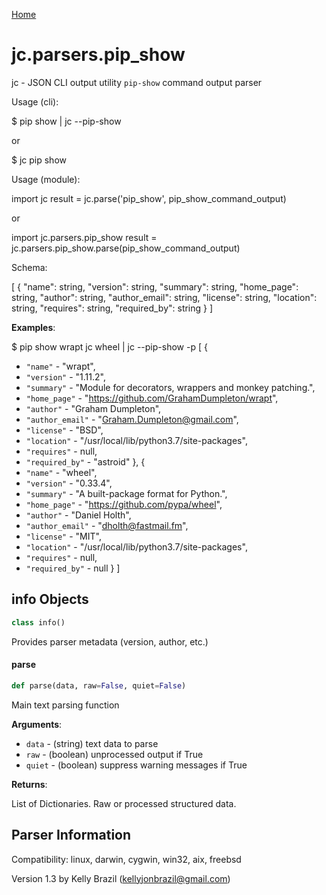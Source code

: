 [Home](https://kellyjonbrazil.github.io/jc/)
<a id="jc.parsers.pip_show"></a>

# jc.parsers.pip\_show

jc - JSON CLI output utility `pip-show` command output parser

Usage (cli):

$ pip show | jc --pip-show

or

$ jc pip show

Usage (module):

import jc
result = jc.parse('pip_show', pip_show_command_output)

or

import jc.parsers.pip_show
result = jc.parsers.pip_show.parse(pip_show_command_output)

Schema:

[
{
"name":             string,
"version":          string,
"summary":          string,
"home_page":        string,
"author":           string,
"author_email":     string,
"license":          string,
"location":         string,
"requires":         string,
"required_by":      string
}
]

**Examples**:

  
  $ pip show wrapt jc wheel | jc --pip-show -p
  [
  {
- `"name"` - "wrapt",
- `"version"` - "1.11.2",
- `"summary"` - "Module for decorators, wrappers and monkey patching.",
- `"home_page"` - "https://github.com/GrahamDumpleton/wrapt",
- `"author"` - "Graham Dumpleton",
- `"author_email"` - "Graham.Dumpleton@gmail.com",
- `"license"` - "BSD",
- `"location"` - "/usr/local/lib/python3.7/site-packages",
- `"requires"` - null,
- `"required_by"` - "astroid"
  },
  {
- `"name"` - "wheel",
- `"version"` - "0.33.4",
- `"summary"` - "A built-package format for Python.",
- `"home_page"` - "https://github.com/pypa/wheel",
- `"author"` - "Daniel Holth",
- `"author_email"` - "dholth@fastmail.fm",
- `"license"` - "MIT",
- `"location"` - "/usr/local/lib/python3.7/site-packages",
- `"requires"` - null,
- `"required_by"` - null
  }
  ]

<a id="jc.parsers.pip_show.info"></a>

## info Objects

```python
class info()
```

Provides parser metadata (version, author, etc.)

<a id="jc.parsers.pip_show.parse"></a>

#### parse

```python
def parse(data, raw=False, quiet=False)
```

Main text parsing function

**Arguments**:

  
- `data` - (string)  text data to parse
- `raw` - (boolean) unprocessed output if True
- `quiet` - (boolean) suppress warning messages if True
  

**Returns**:

  
  List of Dictionaries. Raw or processed structured data.

## Parser Information
Compatibility:  linux, darwin, cygwin, win32, aix, freebsd

Version 1.3 by Kelly Brazil (kellyjonbrazil@gmail.com)
